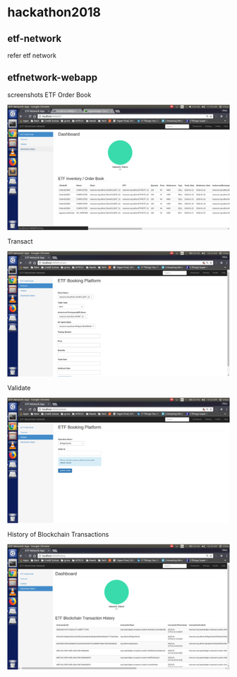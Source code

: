 # hackathon2018

## etf-network
 refer etf network
## etfnetwork-webapp
 screenshots
 ETF Order Book

 ![alt text](https://github.com/vikascjadhav/hackathon2018/blob/master/etfnetwork-webapp/screenshots/etf.png)

 Transact

 ![alt text](https://github.com/vikascjadhav/hackathon2018/blob/master/etfnetwork-webapp/screenshots/transact.png)


 Validate

 ![alt text](https://github.com/vikascjadhav/hackathon2018/blob/master/etfnetwork-webapp/screenshots/validate.png)

 History of Blockchain Transactions

 ![alt text](https://github.com/vikascjadhav/hackathon2018/blob/master/etfnetwork-webapp/screenshots/history.png)